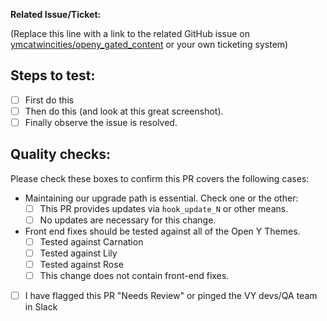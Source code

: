 **Related Issue/Ticket:**

(Replace this line with a link to the related GitHub issue on [ymcatwincities/openy_gated_content](https://github.com/ymcatwincities/openy_gated_content/issues) or your own ticketing system)

## Steps to test:

- [ ] First do this
- [ ] Then do this (and look at this great screenshot).
- [ ] Finally observe the issue is resolved.

## Quality checks:

Please check these boxes to confirm this PR covers the following cases:

- Maintaining our upgrade path is essential. Check one or the other:
  - [ ] This PR  provides updates via `hook_update_N` or other means.
  - [ ] No updates are necessary for this change.
- Front end fixes should be tested against all of the Open Y Themes.
  - [ ] Tested against Carnation
  - [ ] Tested against Lily
  - [ ] Tested against Rose
  - [ ] This change does not contain front-end fixes.
- [ ] I have flagged this PR "Needs Review" or pinged the VY devs/QA team in Slack
